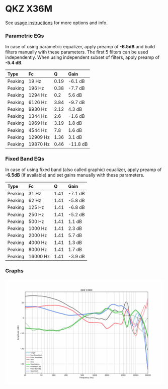 # QKZ X36M
See [usage instructions](https://github.com/jaakkopasanen/AutoEq#usage) for more options and info.

### Parametric EQs
In case of using parametric equalizer, apply preamp of **-6.5dB** and build filters manually
with these parameters. The first 5 filters can be used independently.
When using independent subset of filters, apply preamp of **-5.4 dB**.

| Type    | Fc       |    Q | Gain     |
|:--------|:---------|:-----|:---------|
| Peaking | 19 Hz    | 0.19 | -6.1 dB  |
| Peaking | 196 Hz   | 0.38 | -7.7 dB  |
| Peaking | 1294 Hz  | 0.2  | 5.6 dB   |
| Peaking | 6126 Hz  | 3.84 | -9.7 dB  |
| Peaking | 9930 Hz  | 2.12 | 4.3 dB   |
| Peaking | 1344 Hz  | 2.6  | -1.6 dB  |
| Peaking | 1969 Hz  | 3.19 | 1.8 dB   |
| Peaking | 4544 Hz  | 7.8  | 1.6 dB   |
| Peaking | 12909 Hz | 1.36 | 3.1 dB   |
| Peaking | 19870 Hz | 0.46 | -11.8 dB |

### Fixed Band EQs
In case of using fixed band (also called graphic) equalizer, apply preamp of **-6.5dB**
(if available) and set gains manually with these parameters.

| Type    | Fc       |    Q | Gain    |
|:--------|:---------|:-----|:--------|
| Peaking | 31 Hz    | 1.41 | -7.1 dB |
| Peaking | 62 Hz    | 1.41 | -5.8 dB |
| Peaking | 125 Hz   | 1.41 | -6.8 dB |
| Peaking | 250 Hz   | 1.41 | -5.2 dB |
| Peaking | 500 Hz   | 1.41 | 1.1 dB  |
| Peaking | 1000 Hz  | 1.41 | 2.3 dB  |
| Peaking | 2000 Hz  | 1.41 | 5.7 dB  |
| Peaking | 4000 Hz  | 1.41 | 1.3 dB  |
| Peaking | 8000 Hz  | 1.41 | 1.7 dB  |
| Peaking | 16000 Hz | 1.41 | -3.9 dB |

### Graphs
![](./QKZ%20X36M.png)